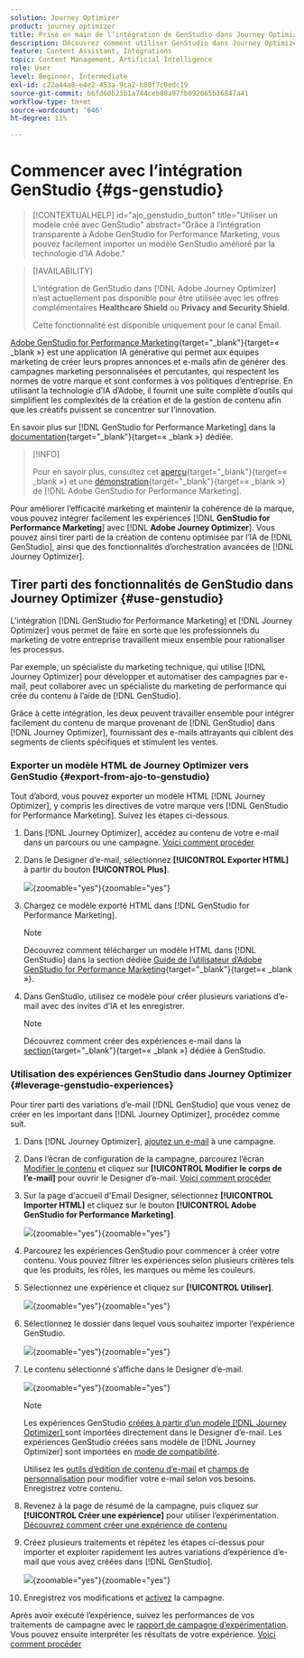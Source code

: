 ```yaml
---
solution: Journey Optimizer
product: journey optimizer
title: Prise en main de l’intégration de GenStudio dans Journey Optimizer
description: Découvrez comment utiliser GenStudio dans Journey Optimizer
feature: Content Assistant, Integrations
topic: Content Management, Artificial Intelligence
role: User
level: Beginner, Intermediate
exl-id: c22a44a8-e4e2-453a-9ca2-b80f7c0edc19
source-git-commit: b6fd60b23b1a744ceb80a97fb092065b36847a41
workflow-type: tm+mt
source-wordcount: '646'
ht-degree: 11%

---
```


# Commencer avec l’intégration GenStudio {#gs-genstudio}

>[!CONTEXTUALHELP]
>id="ajo_genstudio_button"
>title="Utiliser un modèle créé avec GenStudio"
>abstract="Grâce à l’intégration transparente à Adobe GenStudio for Performance Marketing, vous pouvez facilement importer un modèle GenStudio amélioré par la technologie d’IA Adobe."

>[!AVAILABILITY]
>
>L’intégration de GenStudio dans [!DNL Adobe Journey Optimizer] n’est actuellement pas disponible pour être utilisée avec les offres complémentaires **Healthcare Shield** ou **Privacy and Security Shield**.
>
>Cette fonctionnalité est disponible uniquement pour le canal Email.

[Adobe GenStudio for Performance Marketing](https://business.adobe.com/fr/products/genstudio-for-performance-marketing.html){target="_blank"}{target=« _blank »} est une application IA générative qui permet aux équipes marketing de créer leurs propres annonces et e-mails afin de générer des campagnes marketing personnalisées et percutantes, qui respectent les normes de votre marque et sont conformes à vos politiques d’entreprise. En utilisant la technologie d’IA d’Adobe, il fournit une suite complète d’outils qui simplifient les complexités de la création et de la gestion de contenu afin que les créatifs puissent se concentrer sur l’innovation.

En savoir plus sur [!DNL GenStudio for Performance Marketing] dans la [documentation](https://experienceleague.adobe.com/fr/docs/genstudio-for-performance-marketing/user-guide/home){target="_blank"}{target=« _blank »} dédiée.

>[!INFO]
>
>Pour en savoir plus, consultez cet [aperçu](https://business.adobe.com/products/genstudio-for-performance-marketing.html#watch-overview){target="_blank"}{target=« _blank »} et une [démonstration](https://business.adobe.com/products/genstudio-for-performance-marketing.html#demo){target="_blank"}{target=« _blank »} de [!DNL Adobe GenStudio for Performance Marketing].

<!--To access the GenStudio integration in [!DNL Adobe Journey Optimizer] feature, users need to be granted the **xxx** permission. [Learn more](../administration/permissions.md)

>[!IMPORTANT]
>
>* Before starting using this capability, read out related [Guardrails and Limitations](#generative-guardrails).-->

Pour améliorer l’efficacité marketing et maintenir la cohérence de la marque, vous pouvez intégrer facilement les expériences [!DNL **GenStudio for Performance Marketing**] avec [!DNL **Adobe Journey Optimizer**]. Vous pouvez ainsi tirer parti de la création de contenu optimisée par l’IA de [!DNL GenStudio], ainsi que des fonctionnalités d’orchestration avancées de [!DNL Journey Optimizer].

<!--![](../rn/assets/do-not-localize/genstudio.gif)-->

<!--Guardrails and limitations {#genstudio-guardrails}

General guidelines for using the GenStudio integration in [!DNL Adobe Journey Optimizer] for email generation are listed below:

See if guidelines/limitations such as the ones listed [here](gs-generative.md#generative-guardrails) for the AI Assistant can apply.

The following limitations apply to GenStudio integration in [!DNL Adobe Journey Optimizer]:-->

## Tirer parti des fonctionnalités de GenStudio dans Journey Optimizer {#use-genstudio}

L’intégration [!DNL GenStudio for Performance Marketing] et [!DNL Journey Optimizer] vous permet de faire en sorte que les professionnels du marketing de votre entreprise travaillent mieux ensemble pour rationaliser les processus.

Par exemple, un spécialiste du marketing technique, qui utilise [!DNL Journey Optimizer] pour développer et automatiser des campagnes par e-mail, peut collaborer avec un spécialiste du marketing de performance qui crée du contenu à l’aide de [!DNL GenStudio].

Grâce à cette intégration, les deux peuvent travailler ensemble pour intégrer facilement du contenu de marque provenant de [!DNL GenStudio] dans [!DNL Journey Optimizer], fournissant des e-mails attrayants qui ciblent des segments de clients spécifiques et stimulent les ventes.

### Exporter un modèle HTML de Journey Optimizer vers GenStudio {#export-from-ajo-to-genstudio}

Tout d’abord, vous pouvez exporter un modèle HTML [!DNL Journey Optimizer], y compris les directives de votre marque vers [!DNL GenStudio for Performance Marketing]. Suivez les étapes ci-dessous.

1. Dans [!DNL Journey Optimizer], accédez au contenu de votre e-mail dans un parcours ou une campagne. [Voici comment procéder](../email/get-started-email-design.md#key-steps)

1. Dans le Designer d’e-mail, sélectionnez **[!UICONTROL Exporter HTML]** à partir du bouton **[!UICONTROL Plus]**.

   ![](assets/genstudio-export-template.png){zoomable="yes"}{zoomable=&quot;yes&quot;}

1. Chargez ce modèle exporté HTML dans [!DNL GenStudio for Performance Marketing]. <!--Make sure you detect the fields that the generative AI uses to insert content in order to create an actionable template.-->

   >[!NOTE]
   >
   >Découvrez comment télécharger un modèle HTML dans [!DNL GenStudio] dans la section dédiée [Guide de l’utilisateur d’Adobe GenStudio for Performance Marketing](https://experienceleague.adobe.com/en/docs/genstudio-for-performance-marketing/user-guide/content/templates/use-templates#templates-from-ajo-and-marketo){target="_blank"}{target=« _blank »}.

1. Dans GenStudio, utilisez ce modèle pour créer plusieurs variations d’e-mail avec des invites d’IA et les enregistrer.

   >[!NOTE]
   >
   >Découvrez comment créer des expériences e-mail dans la [section](https://experienceleague.adobe.com/en/docs/genstudio-for-performance-marketing/user-guide/create/create-email-experience){target="_blank"}{target=« _blank »} dédiée à GenStudio.

### Utilisation des expériences GenStudio dans Journey Optimizer {#leverage-genstudio-experiences}

Pour tirer parti des variations d’e-mail [!DNL GenStudio] que vous venez de créer en les important dans [!DNL Journey Optimizer], procédez comme suit.

1. Dans [!DNL Journey Optimizer], [ajoutez un e-mail](../email/create-email.md) à une campagne.

1. Dans l’écran de configuration de la campagne, parcourez l’écran [Modifier le contenu](../email/create-email.md#define-email-content) et cliquez sur **[!UICONTROL Modifier le corps de l’e-mail]** pour ouvrir le Designer d’e-mail. [Voici comment procéder](../email/get-started-email-design.md#key-steps)

1. Sur la page d&#39;accueil d&#39;Email Designer, sélectionnez **[!UICONTROL Importer HTML]** et cliquez sur le bouton **[!UICONTROL Adobe GenStudio for Performance Marketing]**.

   ![](assets/genstudio-pem-import-email.png){zoomable="yes"}{zoomable=&quot;yes&quot;}

1. Parcourez les expériences GenStudio pour commencer à créer votre contenu. Vous pouvez filtrer les expériences selon plusieurs critères tels que les produits, les rôles, les marques ou même les couleurs.

   <!--![](assets/genstudio-filter-experiences.png){zoomable="yes"}-->

1. Sélectionnez une expérience et cliquez sur **[!UICONTROL Utiliser]**.

   ![](assets/genstudio-use-experience.png){zoomable="yes"}{zoomable=&quot;yes&quot;}

1. Sélectionnez le dossier dans lequel vous souhaitez importer l’expérience GenStudio.

   ![](assets/genstudio-choose-destination.png){zoomable="yes"}{zoomable=&quot;yes&quot;}

1. Le contenu sélectionné s’affiche dans le Designer d’e-mail.

   ![](assets/genstudio-email-content.png){zoomable="yes"}{zoomable=&quot;yes&quot;}

   >[!NOTE]
   >
   >Les expériences GenStudio [créées à partir d’un modèle [!DNL Journey Optimizer]  ](#export-from-ajo-to-genstudio) sont importées directement dans le Designer d’e-mail. Les expériences GenStudio créées sans modèle de [!DNL Journey Optimizer] sont importées en [mode de compatibilité](../email/existing-content.md).

   Utilisez les [outils d’édition de contenu d’e-mail](../email/content-from-scratch.md) et [champs de personnalisation](../personalization/personalize.md) pour modifier votre e-mail selon vos besoins. Enregistrez votre contenu.

1. Revenez à la page de résumé de la campagne, puis cliquez sur **[!UICONTROL Créer une expérience]** pour utiliser l’expérimentation. [Découvrez comment créer une expérience de contenu](../content-management/content-experiment.md)

   <!--![](assets/genstudio-create-experiment.png){zoomable="yes"}-->

1. Créez plusieurs traitements et répétez les étapes ci-dessus pour importer et exploiter rapidement les autres variations d’expérience d’e-mail que vous avez créées dans [!DNL GenStudio].

   ![](assets/genstudio-define-treatments.png){zoomable="yes"}{zoomable=&quot;yes&quot;}

1. Enregistrez vos modifications et [activez](../campaigns/review-activate-campaign.md) la campagne.

Après avoir exécuté l’expérience, suivez les performances de vos traitements de campagne avec le [rapport de campagne d’expérimentation](../reports/campaign-global-report-cja-experimentation.md). Vous pouvez ensuite interpréter les résultats de votre expérience. [Voici comment procéder](../content-management/get-started-experiment.md#interpret-results)
